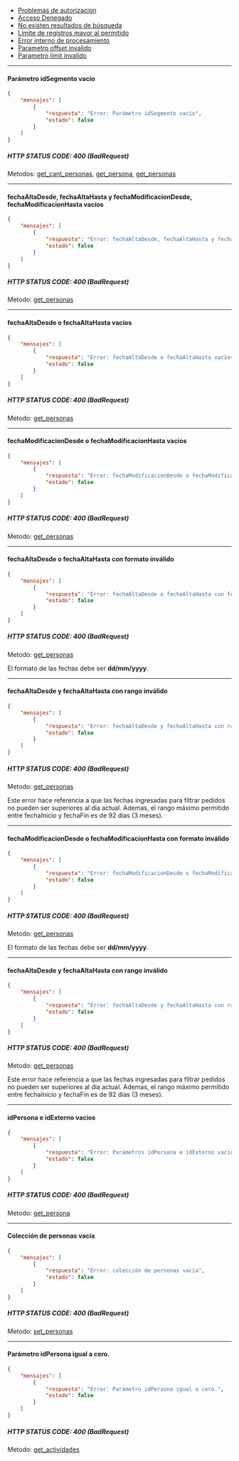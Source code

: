 * [Problemas de autorizacion](https://github.com/bebeto-fidelitytools/FidelitytoolsWS/blob/master/docs/bad_request_autorizacion.md)
* [Acceso Denegado](https://github.com/bebeto-fidelitytools/FidelitytoolsWS/blob/master/docs/bad_request_general.md#acceso-denegado)
* [No existen resultados de búsqueda](https://github.com/bebeto-fidelitytools/FidelitytoolsWS/blob/master/docs/bad_request_general.md#no-existen-resultados-de-b%C3%BAsqueda)
* [Límite de registros mayor al permitido](https://github.com/bebeto-fidelitytools/FidelitytoolsWS/blob/master/docs/bad_request_general.md#l%C3%ADmite-de-registros-mayor-al-permitido)
* [Error interno de procesamiento](https://github.com/bebeto-fidelitytools/FidelitytoolsWS/blob/master/docs/bad_request_general.md#error-interno-de-procesamiento)
* [Parametro offset invalido](https://github.com/bebeto-fidelitytools/FidelitytoolsWS/blob/master/docs/bad_request_general.md#par%C3%A1metro-offset-inv%C3%A1lido)
* [Parametro limit invalido](https://github.com/bebeto-fidelitytools/FidelitytoolsWS/blob/master/docs/bad_request_general.md#par%C3%A1metro-limit-inv%C3%A1lido)
___
#### Parámetro idSegmento vacío
```json
{
    "mensajes": [
        {
            "respuesta": "Error: Parámetro idSegmento vacío",
            "estado": false
        }
    ]
}
```
##### HTTP STATUS CODE: 400 (BadRequest)
Metodos: [get_cant_personas](https://github.com/bebeto-fidelitytools/FidelitytoolsWS/blob/master/docs/segmentacion/get_cant_personas.md), [get_persona](https://github.com/bebeto-fidelitytools/FidelitytoolsWS/blob/master/docs/segmentacion/get_persona.md), [get_personas](https://github.com/bebeto-fidelitytools/FidelitytoolsWS/blob/master/docs/segmentacion/get_personas.md)
___
#### fechaAltaDesde, fechaAltaHasta y fechaModificacionDesde, fechaModificacionHasta vacíos
```json
{
    "mensajes": [
        {
            "respuesta": "Error: fechaAltaDesde, fechaAltaHasta y fechaModificacionDesde, fechaModificacionHasta vacíos",
            "estado": false
        }
    ]
}
```
##### HTTP STATUS CODE: 400 (BadRequest)
Metodo: [get_personas](https://github.com/bebeto-fidelitytools/FidelitytoolsWS/blob/master/docs/segmentacion/get_personas.md)
___
#### fechaAltaDesde o fechaAltaHasta vacíos
```json
{
    "mensajes": [
        {
            "respuesta": "Error: fechaAltaDesde o fechaAltaHasta vacíos",
            "estado": false
        }
    ]
}
```
##### HTTP STATUS CODE: 400 (BadRequest)
Metodo: [get_personas](https://github.com/bebeto-fidelitytools/FidelitytoolsWS/blob/master/docs/segmentacion/get_personas.md)
___
#### fechaModificacionDesde o fechaModificacionHasta vacíos
```json
{
    "mensajes": [
        {
            "respuesta": "Error: fechaModificacionDesde o fechaModificacionHasta vacíos",
            "estado": false
        }
    ]
}
```
##### HTTP STATUS CODE: 400 (BadRequest)
Metodo: [get_personas](https://github.com/bebeto-fidelitytools/FidelitytoolsWS/blob/master/docs/segmentacion/get_personas.md)
___
#### fechaAltaDesde o fechaAltaHasta con formato inválido
```json
{
    "mensajes": [
        {
            "respuesta": "Error: fechaAltaDesde o fechaAltaHasta con formato inválido",
            "estado": false
        }
    ]
}
```
##### HTTP STATUS CODE: 400 (BadRequest)
Metodo: [get_personas](https://github.com/bebeto-fidelitytools/FidelitytoolsWS/blob/master/docs/segmentacion/get_personas.md)

El formato de las fechas debe ser **dd/mm/yyyy**.
___
#### fechaAltaDesde y fechaAltaHasta con rango inválido
```json
{
    "mensajes": [
        {
            "respuesta": "Error: fechaAltaDesde y fechaAltaHasta con rango inválido.",
            "estado": false
        }
    ]
}
```
##### HTTP STATUS CODE: 400 (BadRequest)
Metodo: [get_personas](https://github.com/bebeto-fidelitytools/FidelitytoolsWS/blob/master/docs/segmentacion/get_personas.md)

Este error hace referencia a que las fechas ingresadas para filtrar pedidos no pueden ser superiores al dia actual. Ademas, el rango máximo permitido entre fechaInicio y fechaFin es de 92 días (3 meses).
___

#### fechaModificacionDesde o fechaModificacionHasta con formato inválido
```json
{
    "mensajes": [
        {
            "respuesta": "Error: fechaModificacionDesde o fechaModificacionHasta con formato inválido",
            "estado": false
        }
    ]
}
```
##### HTTP STATUS CODE: 400 (BadRequest)
Metodo: [get_personas](https://github.com/bebeto-fidelitytools/FidelitytoolsWS/blob/master/docs/segmentacion/get_personas.md)

El formato de las fechas debe ser **dd/mm/yyyy**.
___
#### fechaAltaDesde y fechaAltaHasta con rango inválido
```json
{
    "mensajes": [
        {
            "respuesta": "Error: fechaAltaDesde y fechaAltaHasta con rango inválido.",
            "estado": false
        }
    ]
}
```
##### HTTP STATUS CODE: 400 (BadRequest)
Metodo: [get_personas](https://github.com/bebeto-fidelitytools/FidelitytoolsWS/blob/master/docs/segmentacion/get_personas.md)

Este error hace referencia a que las fechas ingresadas para filtrar pedidos no pueden ser superiores al dia actual. Ademas, el rango máximo permitido entre fechaInicio y fechaFin es de 92 días (3 meses).
___
#### idPersona e idExterno vacios
```json
{
    "mensajes": [
        {
            "respuesta": "Error: Parámetros idPersona e idExterno vacios",
            "estado": false
        }
    ]
}
```
##### HTTP STATUS CODE: 400 (BadRequest)
Metodo: [get_persona](https://github.com/bebeto-fidelitytools/FidelitytoolsWS/blob/master/docs/segmentacion/get_persona.md)
___
#### Colección de personas vacía
```json
{
    "mensajes": [
        {
            "respuesta": "Error: colección de personas vacía",
            "estado": false
        }
    ]
}
```
##### HTTP STATUS CODE: 400 (BadRequest)
Metodo: [set_personas](https://github.com/bebeto-fidelitytools/FidelitytoolsWS/blob/master/docs/segmentacion/set_personas.md)
___
#### Parámetro idPersona igual a cero.
```json
{
    "mensajes": [
        {
            "respuesta": "Error: Parámetro idPersona igual a cero.",
            "estado": false
        }
    ]
}
```
##### HTTP STATUS CODE: 400 (BadRequest)
Metodo: [get_actividades](https://github.com/bebeto-fidelitytools/FidelitytoolsWS/blob/master/docs/segmentacion/get_actividades.md)

